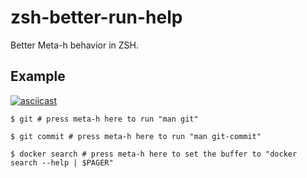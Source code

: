 # zsh-better-run-help

Better Meta-h behavior in ZSH.

## Example

[![asciicast](https://asciinema.org/a/3KPXwuEoc5D3MWs6qqrbkQ7nU.png)](https://asciinema.org/a/3KPXwuEoc5D3MWs6qqrbkQ7nU)

```console
$ git # press meta-h here to run "man git"

$ git commit # press meta-h here to run "man git-commit"

$ docker search # press meta-h here to set the buffer to "docker search --help | $PAGER"
```

